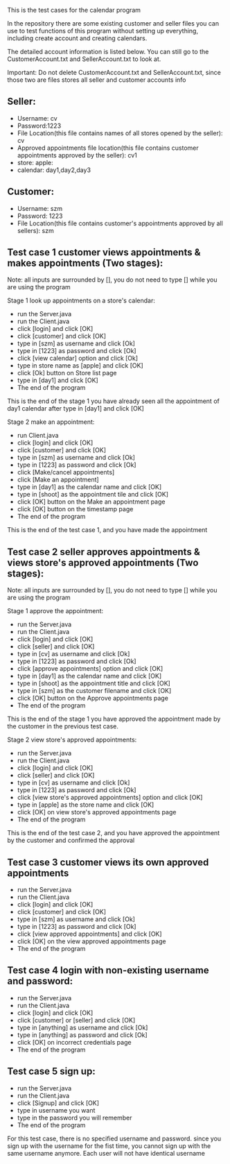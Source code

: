 This is the test cases for the calendar program

In the repository there are some existing customer and seller files you can use to test functions of this program without setting up everything, including create account and creating calendars.

The detailed account information is listed below. You can still go to the CustomerAccount.txt and SellerAccount.txt to look at.

Important: Do not delete CustomerAccount.txt and SellerAccount.txt, since those two are files stores all seller and customer accounts info

## Seller:
- Username: cv
- Password:1223
- File Location(this file contains names of all stores opened by the seller): cv
- Approved appointments file location(this file contains customer appointments approved by the seller): cv1
- store: apple:
- calendar: day1,day2,day3

## Customer:
- Username: szm
- Password: 1223
- File Location(this file contains customer's appointments approved by all sellers): szm

## Test case 1 customer views appointments & makes appointments (Two stages):
Note: all inputs are surrounded by [], you do not need to type [] while you are using the program

Stage 1 look up appointments on a store's calendar:
- run the Server.java
- run the Client.java
- click [login] and click [OK]
- click [customer] and click [OK]
- type in [szm] as username and click [Ok]
- type in [1223] as password and click [Ok]
- click [view calendar] option and click [Ok]
- type in store name as [apple] and click [OK]
- click [Ok] button on Store list page
- type in [day1] and click [OK]
- The end of the program

This is the end of the stage 1 you have already seen all the appointment of day1 calendar after type in [day1] and click [OK]

Stage 2 make an appointment:
- run Client.java
- click [login] and click [OK]
- click [customer] and click [OK]
- type in [szm] as username and click [Ok]
- type in [1223] as password and click [Ok]
- click [Make/cancel appointments]
- click [Make an appointment]
- type in [day1] as the calendar name and click [OK]
- type in [shoot] as the appointment tile and click [OK]
- click [OK] button on the Make an appointment page
- click [OK] button on the timestamp page
- The end of the program

This is the end of the test case 1, and you have made the appointment
## Test case 2 seller approves appointments & views store's approved appointments (Two stages):
Note: all inputs are surrounded by [], you do not need to type [] while you are using the program

Stage 1 approve the appointment:
- run the Server.java
- run the Client.java
- click [login] and click [OK]
- click [seller] and click [OK]
- type in [cv] as username and click [Ok]
- type in [1223] as password and click [Ok]
- click [approve appointments] option and click [OK]
- type in [day1] as the calendar name and click [OK]
- type in [shoot] as the appointment title and click [OK]
- type in [szm] as the customer filename and click [OK]
- click [OK] button on the Approve appointments page
- The end of the program

This is the end of the stage 1 you have approved the appointment made by the customer in the previous test case.

Stage 2 view store's approved appointments:
- run the Server.java
- run the Client.java
- click [login] and click [OK]
- click [seller] and click [OK]
- type in [cv] as username and click [Ok]
- type in [1223] as password and click [Ok]
- click [view store's approved appointments] option and click [OK]
- type in [apple] as the store name and click [OK]
- click [OK] on view store's approved appointments page
- The end of the program

This is the end of the test case 2, and you have approved the appointment by the customer and confirmed the approval

## Test case 3 customer views its own approved appointments
- run the Server.java
- run the Client.java
- click [login] and click [OK]
- click [customer] and click [OK]
- type in [szm] as username and click [Ok]
- type in [1223] as password and click [Ok]
- click [view approved appointments] and click [OK]
- click [OK] on the view approved appointments page
- The end of the program

## Test case 4 login with non-existing username and password:
- run the Server.java
- run the Client.java
- click [login] and click [OK]
- click [customer] or [seller] and click [OK]
- type in [anything] as username and click [Ok]
- type in [anything] as password and click [Ok]
- click [OK] on incorrect credentials page
- The end of the program

## Test case 5 sign up:
- run the Server.java
- run the Client.java
- click [Signup] and click [OK]
- type in username you want
- type in the password you will remember
- The end of the program

For this test case, there is no specified username and password. since you sign up with the username for the fist time, you cannot sign up with the same username anymore. Each user will not have identical username
